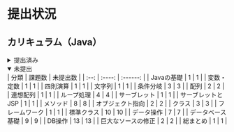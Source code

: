 # 提出状況

## カリキュラム（Java）

<details>
<summary>提出済み</summary>
なし
<!--
| 分類 | 課題数 | 提出数 | 初回提出日 | 更新日 |
| :--: | :----: | :----: | :--------: | :----: |
| Javaの基礎 | 1 | 1 | | |
| 変数・定数 | 1 | 1 | | |
| 四則演算 | 1 | 1 | | |
| 文字列 | 1 | 1 | | |
| 条件分岐 | 3 | 3 | | |
| 配列 | 2 | 2 | | |
| 連想配列 | 1 | 1 | | |
| ループ処理 | 4 | 4 | | |
| サーブレット | 1 | 1 | | |
| サーブレットとJSP | 1 | 1 | | |
| メソッド | 8 | 8 | | |
| オブジェクト指向 | 2 | 2 | | |
| クラス | 3 | 3 | | |
| フレームワーク | 1 | 1 | | |
| 標準クラス | 10 | 10 | | |
| データ操作 | 7 | 7 | | |
| データベース基礎 | 9 | 9 | | |
| DB操作 | 13 | 13 | | |
| 巨大なソースの修正 | 2 | 2 | | |
| 総まとめ | 1 | 1 | | |
-->
</details>

<details open>
<summary>未提出</summary>
| 分類 | 課題数 | 未提出数 |
| :--: | :----: | :------: |
| Javaの基礎 | 1 | 1 |
| 変数・定数 | 1 | 1 |
| 四則演算 | 1 | 1 |
| 文字列 | 1 | 1 |
| 条件分岐 | 3 | 3 |
| 配列 | 2 | 2 |
| 連想配列 | 1 | 1 |
| ループ処理 | 4 | 4 |
| サーブレット | 1 | 1 |
| サーブレットとJSP | 1 | 1 |
| メソッド | 8 | 8 |
| オブジェクト指向 | 2 | 2 |
| クラス | 3 | 3 |
| フレームワーク | 1 | 1 |
| 標準クラス | 10 | 10 |
| データ操作 | 7 | 7 |
| データベース基礎 | 9 | 9 |
| DB操作 | 13 | 13 |
| 巨大なソースの修正 | 2 | 2 |
| 総まとめ | 1 | 1 |
</details>
